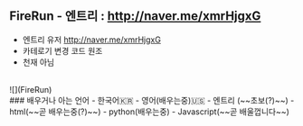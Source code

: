## FireRun - 엔트리 : http://naver.me/xmrHjgxG
- 엔트리 유저 http://naver.me/xmrHjgxG
- 카테로기 변경 코드 원조
- 천재 아님
<br>
![](FireRun)  
<br>
### 배우거나 아는 언어
- 한국어🇰🇷
- 영어(배우는중)🇺🇸
- 엔트리 (~~초보(?)~~)
- html(~~곧 배우는중(?)~~)
- python(배우는중)
- Javascript(~~곧 배울껍니다~~)
